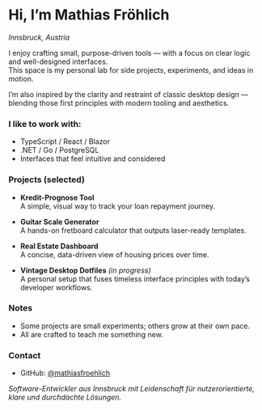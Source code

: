# Hi, I’m Mathias Fröhlich  
_Innsbruck, Austria_

I enjoy crafting small, purpose-driven tools — with a focus on clear logic and well-designed interfaces.  
This space is my personal lab for side projects, experiments, and ideas in motion.

I’m also inspired by the clarity and restraint of classic desktop design — blending those first principles with modern tooling and aesthetics.



### I like to work with:
- TypeScript / React / Blazor  
- .NET / Go / PostgreSQL  
- Interfaces that feel intuitive and considered



### Projects (selected)
- **Kredit-Prognose Tool**  
  A simple, visual way to track your loan repayment journey.

- **Guitar Scale Generator**  
  A hands-on fretboard calculator that outputs laser-ready templates.

- **Real Estate Dashboard**  
  A concise, data-driven view of housing prices over time.

- **Vintage Desktop Dotfiles** *(in progress)*  
  A personal setup that fuses timeless interface principles with today’s developer workflows.



### Notes
- Some projects are small experiments; others grow at their own pace.  
- All are crafted to teach me something new.



### Contact
- GitHub: [@mathiasfroehlich](https://github.com/mathiasfroehlich)  



*Software-Entwickler aus Innsbruck mit Leidenschaft für nutzerorientierte, klare und durchdachte Lösungen.*